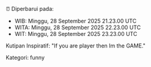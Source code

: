 ⏰ Diperbarui pada:
- WIB: Minggu, 28 September 2025 21.23.00 UTC
- WITA: Minggu, 28 September 2025 22.23.00 UTC
- WIT: Minggu, 28 September 2025 23.23.00 UTC

Kutipan Inspiratif:
"If you are player then Im the GAME."


Kategori: funny

